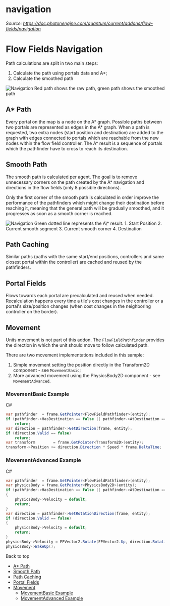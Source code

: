 # navigation

_Source: https://doc.photonengine.com/quantum/current/addons/flow-fields/navigation_

# Flow Fields Navigation

Path calculations are split in two main steps:

1. Calculate the path using portals data and A\*;
2. Calculate the smoothed path

![Navigation](/docs/img/quantum/v2/addons/flow-fields/navigation-1.png)
Red path shows the raw path, green path shows the smoothed path
## A\* Path

Every portal on the map is a node on the A\* graph. Possible paths between two portals are represented as edges in the A\* graph. When a path is requested, two extra nodes (start position and destination) are added to the graph with edges connected to portals which are reachable from the new nodes within the flow field controller. The A\* result is a sequence of portals which the pathfinder have to cross to reach its destination.

## Smooth Path

The smooth path is calculated per agent. The goal is to remove unnecessary corners on the path created by the A\* navigation and directions in the flow fields (only 8 possible directions).

Only the first corner of the smooth path is calculated in order improve the performance of the pathfinders which might change their destination before reaching it, meaning that the general path will be gradually smoothed, and it progresses as soon as a smooth corner is reached.

![Navigation](/docs/img/quantum/v2/addons/flow-fields/navigation-2.png)
Green dotted line represents the A\\\* result. 1. Start Position 2. Current smooth segment 3. Current smooth corner 4. Destination
## Path Caching

Similar paths (paths with the same start/end positions, controllers and same closest portal within the controller) are cached and reused by the pathfinders.

## Portal Fields

Flows towards each portal are precalculated and reused when needed. Recalculation happens every time a tile's cost changes in the controller or a portal's size/position changes (when cost changes in the neighboring controller on the border).

## Movement

Units movement is not part of this addon. The `FlowFieldPathfinder` provides the direction in which the unit should move to follow calculated path.

There are two movement implementations included in this sample:

1. Simple movement setting the position directly in the Transform2D component - see `MovementBasic`;
2. More advanced movement using the PhysicsBody2D component - see `MovementAdvanced`.

### MovementBasic Example

C#

```csharp
var pathfinder  = frame.GetPointer<FlowFieldPathfinder>(entity);
if (pathfinder->HasDestination == false || pathfinder->AtDestination == true)
    return;
var direction = pathfinder->GetDirection(frame, entity);
if (direction.Valid == false)
    return;
var transform        = frame.GetPointer<Transform2D>(entity);
transform->Position += direction.Direction * Speed * frame.DeltaTime;

```

### MovementAdvanced Example

C#

```csharp
var pathfinder  = frame.GetPointer<FlowFieldPathfinder>(entity);
var physicsBody = frame.GetPointer<PhysicsBody2D>(entity);
if (pathfinder->HasDestination == false || pathfinder->AtDestination == true)
{
    physicsBody->Velocity = default;
    return;
}
var direction = pathfinder->GetRotationDirection(frame, entity);
if (direction.Valid == false)
{
    physicsBody->Velocity = default;
    return;
}
physicsBody->Velocity = FPVector2.Rotate(FPVector2.Up, direction.Rotation) * Speed;
physicsBody->WakeUp();

```

Back to top

- [A\* Path](#a-path)
- [Smooth Path](#smooth-path)
- [Path Caching](#path-caching)
- [Portal Fields](#portal-fields)
- [Movement](#movement)
  - [MovementBasic Example](#movementbasic-example)
  - [MovementAdvanced Example](#movementadvanced-example)